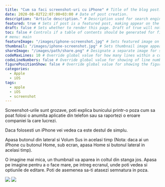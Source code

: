 ```yaml
---
title: "Cum sa faci screenshot-uri cu iPhone" # Title of the blog post.
date: 2020-08-02T22:07:00+03:00 # Date of post creation.
description: "Article description." # Description used for search engine.
featured: true # Sets if post is a featured post, making appear on the home page side bar.
draft: false # Sets whether to render this page. Draft of true will not be rendered.
toc: false # Controls if a table of contents should be generated for first-level links automatically.
# menu: main
featureImage: "/images/iphone-screenshot.jpg" # Sets featured image on blog post.
thumbnail: "/images/iphone-screenshot.jpg" # Sets thumbnail image appearing inside card on homepage.
shareImage: "/images/path/share.png" # Designate a separate image for social media sharing.
codeMaxLines: 10 # Override global value for how many lines within a code block before auto-collapsing.
codeLineNumbers: false # Override global value for showing of line numbers within code block.
figurePositionShow: false # Override global value for showing the figure label.
categories:
  - Apple
  - iOS
tags:
  - apple
  - iOS
  - screenshot
---
```


Screenshot-urile sunt grozave, poti explica bunicului printr-o poza cum sa poat folosi o anumita aplicatie din telefon sau sa raportezi o eroare companiei la care lucrezi.

Daca folosesti un iPhone vei vedea ca este destul de simplu.

Apasa butonul din lateral si Volum Sus in acelasi timp (Nota: daca ai un iPhone cu butonul Home, sub ecran, apasa Home si butonul lateral in acelasi timp).

O imagine mai mica, un thumbnail va aparea in coltul din stanga jos. Apasa pe imagine pentru a o face mare, pe intreg ecranul, unde poti vedea si optiunile de editare. Poti de asemenea sa-ti atasezi semnatura in poza.

![](/images/poza-1-iphone.jpg) ![](/images/poza-2-iphone.jpg)
